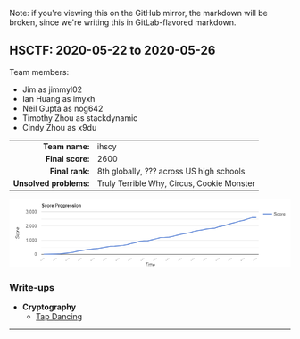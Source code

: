 Note: if you're viewing this on the GitHub mirror, the markdown will be broken,
since we're writing this in GitLab-flavored markdown.

HSCTF: 2020-05-22 to 2020-05-26
---------------------------------

Team members:
  - Jim as jimmyl02
  - Ian Huang as imyxh
  - Neil Gupta as nog642
  - Timothy Zhou as stackdynamic
  - Cindy Zhou as x9du

|                         |                                              |
| ----------------------: | :------------------------------------------- |
| **Team name:**          | ihscy                                        |
| **Final score:**        | 2600                                         |
| **Final rank:**         | 8th globally, ??? across US high schools     |
| **Unsolved problems:**  | Truly Terrible Why, Circus, Cookie Monster   |

![score progression][progression]

### Write-ups

- **Cryptography**
  - [Tap Dancing](cryptography/tap-dancing/README.md)

-------------------------------------------------------------------------------

[progression]: score-progression.png

